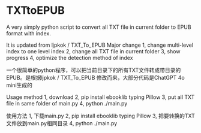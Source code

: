 # TXTtoEPUB
A very simply python script to convert all TXT file in current folder to EPUB format with index.

It is updated from ljpkok / TXT_To_EPUB 
Major change
1, change multi-level index to one level index
2, change all TXT file in current folder
3, show progress
4, optimize the detection method of index

一个很简单的python程序，可以把当前目录下的所有TXT文件转成带目录的EPUB。是根据ljpkok / TXT_To_EPUB 修改而来，大部分代码是ChatGPT 4o mini生成的


Usage method
1, download 
2, pip install ebooklib typing Pillow
3, put all TXT file in same folder of main.py
4, python ./main.py

使用方法
1, 下载main.py
2, pip install ebooklib typing Pillow
3, 把要转换的TXT文件放到main.py相同目录
4, python ./main.py



